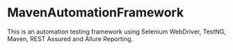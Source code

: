 # MavenAutomationFramework
This is an automation testing framework using Selenium WebDriver, TestNG, Maven, REST Assured and Allure Reporting.
